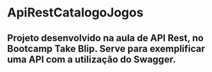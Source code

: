 # ApiRestCatalogoJogos
## Projeto desenvolvido na aula de API Rest, no Bootcamp Take Blip. Serve para exemplificar uma API com a utilização do Swagger.
